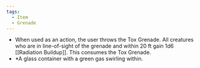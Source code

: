 ```yaml
---
tags:
  - Item
  - Grenade
---
```

- When used as an action, the user throws the Tox Grenade. All creatures who are in line-of-sight of the grenade and within 20 ft gain 1d6 [[Radiation Buildup]]. This consumes the Tox Grenade.
- *A glass container with a green gas swirling within.